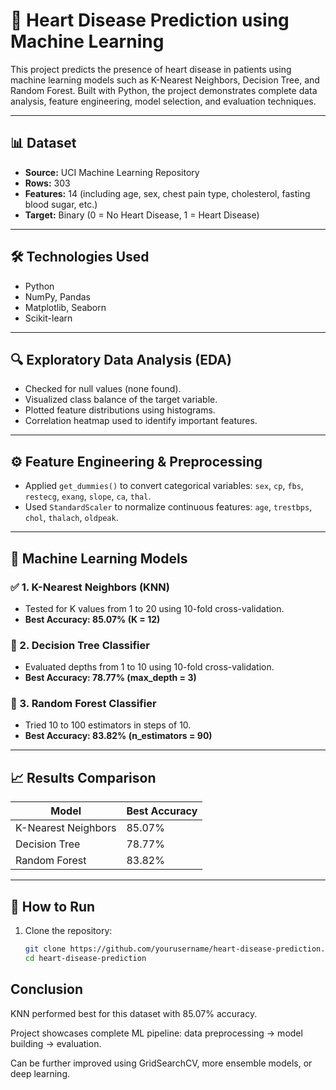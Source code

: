 # 💓 Heart Disease Prediction using Machine Learning

This project predicts the presence of heart disease in patients using machine learning models such as K-Nearest Neighbors, Decision Tree, and Random Forest. Built with Python, the project demonstrates complete data analysis, feature engineering, model selection, and evaluation techniques.

---

## 📊 Dataset

- **Source:** UCI Machine Learning Repository
- **Rows:** 303
- **Features:** 14 (including age, sex, chest pain type, cholesterol, fasting blood sugar, etc.)
- **Target:** Binary (0 = No Heart Disease, 1 = Heart Disease)

---

## 🛠️ Technologies Used

- Python
- NumPy, Pandas
- Matplotlib, Seaborn
- Scikit-learn

---

## 🔍 Exploratory Data Analysis (EDA)

- Checked for null values (none found).
- Visualized class balance of the target variable.
- Plotted feature distributions using histograms.
- Correlation heatmap used to identify important features.

---

## ⚙️ Feature Engineering & Preprocessing

- Applied `get_dummies()` to convert categorical variables: `sex`, `cp`, `fbs`, `restecg`, `exang`, `slope`, `ca`, `thal`.
- Used `StandardScaler` to normalize continuous features: `age`, `trestbps`, `chol`, `thalach`, `oldpeak`.

---

## 🔮 Machine Learning Models

### ✅ 1. K-Nearest Neighbors (KNN)
- Tested for K values from 1 to 20 using 10-fold cross-validation.
- **Best Accuracy: 85.07% (K = 12)**

### 🌳 2. Decision Tree Classifier
- Evaluated depths from 1 to 10 using 10-fold cross-validation.
- **Best Accuracy: 78.77% (max_depth = 3)**

### 🌲 3. Random Forest Classifier
- Tried 10 to 100 estimators in steps of 10.
- **Best Accuracy: 83.82% (n_estimators = 90)**

---

## 📈 Results Comparison

| Model               | Best Accuracy |
|--------------------|---------------|
| K-Nearest Neighbors| 85.07%        |
| Decision Tree      | 78.77%        |
| Random Forest      | 83.82%        |

---

## 📌 How to Run

1. Clone the repository:
   ```bash
   git clone https://github.com/yourusername/heart-disease-prediction.git
   cd heart-disease-prediction

##  Conclusion

KNN performed best for this dataset with 85.07% accuracy.

Project showcases complete ML pipeline: data preprocessing → model building → evaluation.

Can be further improved using GridSearchCV, more ensemble models, or deep learning.
